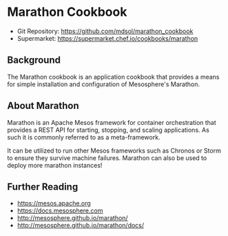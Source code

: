 # Marathon Cookbook

* Git Repository: https://github.com/mdsol/marathon_cookbook
* Supermarket: https://supermarket.chef.io/cookbooks/marathon

## Background

The Marathon cookbook is an application cookbook that provides a means for simple installation and configuration of Mesosphere's Marathon.

## About Marathon

Marathon is an Apache Mesos framework for container orchestration that provides a REST API for starting, stopping, and scaling applications. As such it is commonly referred to as a meta-framework.

It can be utilized to run other Mesos frameworks such as Chronos or Storm to ensure they survive machine failures. Marathon can also be used to deploy more marathon instances!

## Further Reading

* https://mesos.apache.org
* https://docs.mesosphere.com
* http://mesosphere.github.io/marathon/
* http://mesosphere.github.io/marathon/docs/

